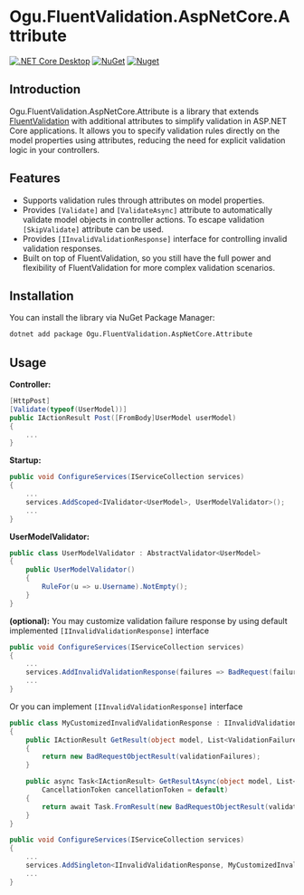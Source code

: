 # Ogu.FluentValidation.AspNetCore.Attribute

[![.NET Core Desktop](https://github.com/ogulcanturan/Ogu.FluentValidation.AspNetCore.Attribute/actions/workflows/dotnet-desktop.yml/badge.svg?branch=master)](https://github.com/ogulcanturan/Ogu.FluentValidation.AspNetCore.Attribute/actions/workflows/dotnet-desktop.yml)
[![NuGet](https://img.shields.io/nuget/v/Ogu.FluentValidation.AspNetCore.Attribute.svg?color=1ecf18)](https://nuget.org/packages/Ogu.FluentValidation.AspNetCore.Attribute)
[![Nuget](https://img.shields.io/nuget/dt/Ogu.FluentValidation.AspNetCore.Attribute.svg?logo=nuget)](https://nuget.org/packages/Ogu.FluentValidation.AspNetCore.Attribute)

## Introduction

Ogu.FluentValidation.AspNetCore.Attribute is a library that extends [FluentValidation](https://github.com/FluentValidation/FluentValidation) with additional attributes to simplify validation in ASP.NET Core applications. It allows you to specify validation rules directly on the model properties using attributes, reducing the need for explicit validation logic in your controllers.

## Features

- Supports validation rules through attributes on model properties.
- Provides `[Validate]` and `[ValidateAsync]` attribute to automatically validate model objects in controller actions. To escape validation `[SkipValidate]` attribute can be used.
- Provides `[IInvalidValidationResponse]` interface for controlling invalid validation responses.
- Built on top of FluentValidation, so you still have the full power and flexibility of FluentValidation for more complex validation scenarios.

## Installation

You can install the library via NuGet Package Manager:

```bash
dotnet add package Ogu.FluentValidation.AspNetCore.Attribute
```
## Usage

**Controller:**
```csharp
[HttpPost]
[Validate(typeof(UserModel))]
public IActionResult Post([FromBody]UserModel userModel)
{
    ...
}
```

**Startup:**
```csharp
public void ConfigureServices(IServiceCollection services)
{
    ...
    services.AddScoped<IValidator<UserModel>, UserModelValidator>();
    ...
}
```

**UserModelValidator:**
```csharp
public class UserModelValidator : AbstractValidator<UserModel>
{
    public UserModelValidator()
    {
        RuleFor(u => u.Username).NotEmpty();
    }
}
```

**(optional):**
You may customize validation failure response by using default implemented `[IInvalidValidationResponse]` interface 
```csharp
public void ConfigureServices(IServiceCollection services)
{
    ...
    services.AddInvalidValidationResponse(failures => BadRequest(failures));
    ...
}
```

Or you can implement `[IInvalidValidationResponse]` interface
```csharp
public class MyCustomizedInvalidValidationResponse : IInvalidValidationResponse
{
    public IActionResult GetResult(object model, List<ValidationFailure> validationFailures)
    {
        return new BadRequestObjectResult(validationFailures);
    }

    public async Task<IActionResult> GetResultAsync(object model, List<ValidationFailure> validationFailures,
        CancellationToken cancellationToken = default)
    {
        return await Task.FromResult(new BadRequestObjectResult(validationFailures));
    }
}
```
```csharp
public void ConfigureServices(IServiceCollection services)
{
    ...
    services.AddSingleton<IInvalidValidationResponse, MyCustomizedInvalidValidationResponse>();
    ...
}
```


